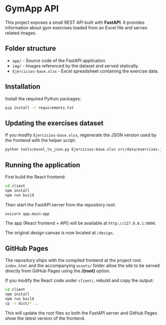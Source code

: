# GymApp API

This project exposes a small REST API built with **FastAPI**. It provides information about gym exercises loaded from an Excel file and serves related images.

## Folder structure

- `app/` - Source code of the FastAPI application.
- `img/` - Images referenced by the dataset and served statically.
- `Ejercicios-base.xlsx` - Excel spreadsheet containing the exercise data.

## Installation

Install the required Python packages:

```bash
pip install -r requirements.txt
```

## Updating the exercises dataset

If you modify `Ejercicios-base.xlsx`, regenerate the JSON version used by the
frontend with the helper script:

```bash
python tools/excel_to_json.py Ejercicios-base.xlsx src/data/exercises.json
```


## Running the application

First build the React frontend:

```bash
cd client
npm install
npm run build
```

Then start the FastAPI server from the repository root:

```bash
uvicorn app.main:app
```

The app (React frontend + API) will be available at `http://127.0.0.1:8000`.

The original design canvas is now located at `/design`.

## GitHub Pages

The repository ships with the compiled frontend at the project root.
`index.html` and the accompanying `assets/` folder allow the site to be
served directly from GitHub Pages using the **/(root)** option.

If you modify the React code under `client/`, rebuild and copy the output:

```bash
cd client
npm install
npm run build
cp -r dist/* ..
```

This will update the root files so both the FastAPI server and GitHub Pages
show the latest version of the frontend.
